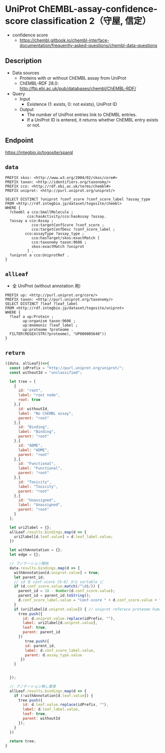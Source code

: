 # UniProt ChEMBL-assay-confidence-score classification 2（守屋, 信定）

- confidence score
  - https://chembl.gitbook.io/chembl-interface-documentation/frequently-asked-questions/chembl-data-questions

## Description
 
- Data sources
    - Proteins with or without ChEMBL assay from UniProt
    - ChEMBL-RDF 28.0: http://ftp.ebi.ac.uk/pub/databases/chembl/ChEMBL-RDF/
- Query
    - Input
        - Existence (1: exists, 0: not exists), UniProt ID
    - Output
        - The number of UniProt entries link to ChEMBL entries.
        - If a UniProt ID is entered, it returns whether ChEMBL entry exists or not.

## Endpoint
https://integbio.jp/togosite/sparql

## `data`
```sparql
PREFIX skos: <http://www.w3.org/2004/02/skos/core#>
PREFIX taxon: <http://identifiers.org/taxonomy/>
PREFIX cco: <http://rdf.ebi.ac.uk/terms/chembl#>
PREFIX uniprot: <http://purl.uniprot.org/uniprot/>

SELECT DISTINCT ?uniprot ?conf_score ?conf_score_label ?assay_type
FROM <http://rdf.integbio.jp/dataset/togosite/chembl>
WHERE {
  ?chembl a cco:SmallMolecule ;
          cco:hasActivity/cco:hasAssay ?assay.
  ?assay a cco:Assay ;
            cco:targetConfScore ?conf_score ;
            cco:targetConfDesc ?conf_score_label ;
         cco:assayType ?assay_type ;
            cco:hasTarget/skos:exactMatch [
            cco:taxonomy taxon:9606 ;
            skos:exactMatch ?uniprot
          ] . 
  ?uniprot a cco:UniprotRef .
}

```

## `allLeaf`
- 全 UniProt (without annotation 用)
```sparql
PREFIX up: <http://purl.uniprot.org/core/>
PREFIX taxon: <http://purl.uniprot.org/taxonomy/>
SELECT DISTINCT ?leaf ?leaf_label
FROM <http://rdf.integbio.jp/dataset/togosite/uniprot>
WHERE {
  ?leaf a up:Protein ;
        up:organism taxon:9606 ;
        up:mnemonic ?leaf_label ;
        up:proteome ?proteome .
  FILTER(REGEX(STR(?proteome), "UP000005640"))
}
```

## `return`

```javascript
({data, allLeaf})=>{
  const idPrefix = "http://purl.uniprot.org/uniprot/";
  const withoutId = "unclassified";

  let tree = [
    {
      id: "root",
      label: "root node",
      root: true
    },{
      id: withoutId,
      label: "No ChEMBL assay",
      parent: "root"
    },{
      id: "Binding",
      label: "Binding",
      parent: "root"
    },{
      id: "ADME",
      label: "ADME",
      parent: "root"
    },{
      id: "Functional",
      label: "Functional",
      parent: "root"
    },{
      id: "Toxicity",
      label: "Toxicity",
      parent: "root"
    },{
      id: "Unassigned",
      label: "Unassigned",
      parent: "root"
    }
  ];

  let uri2label = {};
  allLeaf.results.bindings.map(d => {
    uri2label[d.leaf.value] = d.leaf_label.value;
  })

  let withAnnotation = {};
  let edge = {};

  // アノテーション関係
  data.results.bindings.map(d => {
    withAnnotation[d.uniprot.value] = true;
    let parent_id;
    // id を conf-score [9-0] から sortable に
    if (d.conf_score.value.match(/^\d$/)) {
      parent_id = 10 - Number(d.conf_score.value);
      parent_id = parent_id.toString();
      d.conf_score_label.value = "Conf-score " + d.conf_score.value + ": " + d.conf_score_label.value;
    }
    if (uri2label[d.uniprot.value]) { // uniprot referece proteome human にあるもの "UP000005640"
      tree.push({
        id: d.uniprot.value.replace(idPrefix, ""),
        label: uri2label[d.uniprot.value],
        leaf: true,
        parent: parent_id
      })
    	 tree.push({
         id: parent_id,
	     label: d.conf_score_label.value,
	     parent: d.assay_type.value
	   })
    }
    

  });

  // アノテーション無し要素
  allLeaf.results.bindings.map(d => {
    if (!withAnnotation[d.leaf.value]) {
      tree.push({
        id: d.leaf.value.replace(idPrefix, ""),
        label: d.leaf_label.value,
        leaf: true,
        parent: withoutId
      });
    }
  })
  
  return tree;
}
```